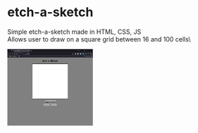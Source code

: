 # etch-a-sketch

Simple etch-a-sketch made in HTML, CSS, JS\
Allows user to draw on a square grid between 16 and 100 cells\

![](media/etch-a-sketch.gif)